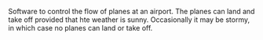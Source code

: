 Software to control the flow of planes at an airport. The planes can land and take off provided that hte weather is sunny. Occasionally it may be stormy, in which case no planes can land or take off.
